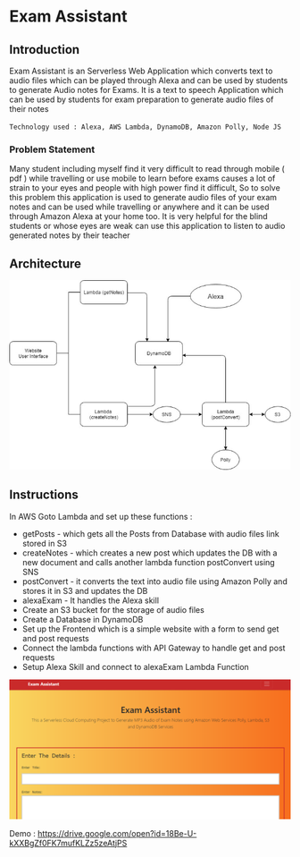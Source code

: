 # Exam Assistant

## Introduction

Exam Assistant is an Serverless Web Application which converts text to audio files which can be played through Alexa and can be used by students to generate Audio notes for Exams. It is a text to speech Application which can be used by students for exam preparation to generate audio files of their notes

`Technology used : Alexa, AWS Lambda, DynamoDB, Amazon Polly, Node JS`

### Problem Statement 

Many student including myself find it very difficult to read through mobile ( pdf ) while travelling or use mobile to learn before exams causes a lot of strain to your eyes and people with high power find it difficult, So to solve this problem this application is used to generate audio files of your exam notes and can be used while travelling or anywhere and it can be used through Amazon Alexa at your home too.
It is very helpful for the blind students or whose eyes are weak can use this application to listen to audio generated notes by their teacher

## Architecture

![Architecture](https://github.com/Ash-D23/Exam-Assistant/blob/master/Screenshots/Exam%20Assistant.jpg)

## Instructions

In AWS Goto Lambda and set up these functions : 
* getPosts - which gets all the Posts from Database with audio files link stored in S3
* createNotes - which creates a new post which updates the DB with a new document and calls another lambda function postConvert using SNS
* postConvert - it converts the text into audio file using Amazon Polly and stores it in S3 and updates the DB
* alexaExam - It handles the Alexa skill 
* Create an S3 bucket for the storage of audio files
* Create a Database in DynamoDB
* Set up the Frontend which is a simple website with a form to send get and post requests
* Connect the lambda functions with API Gateway to handle get and post requests 
* Setup Alexa Skill and connect to alexaExam Lambda Function

![Exam](https://github.com/Ash-D23/Exam-Assistant/blob/master/Screenshots/2019-03-26.png)

Demo : https://drive.google.com/open?id=18Be-U-kXXBgZf0FK7mufKLZz5zeAtjPS